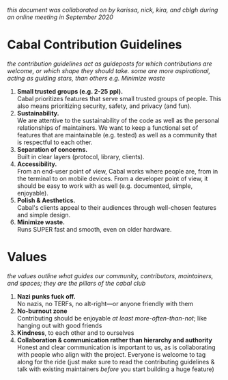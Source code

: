 _this document was collaborated on by karissa, nick, kira, and cblgh during an online meeting in September 2020_

# Cabal Contribution Guidelines
_the contribution guidelines act as guideposts for which contributions are welcome, 
or which shape they should take. some are more aspirational, acting as guiding stars, than others e.g. Minimize waste_

1. **Small trusted groups (e.g. 2-25 ppl).**   
Cabal prioritizes features that serve small trusted groups of people. This also means prioritizing security, safety, and privacy (and fun). 
2. **Sustainability.**    
We are attentive to the sustainability of the code as well as the personal relationships of maintainers. We want to keep a functional set of features that are maintainable (e.g. tested) as well as a community that is respectful to each other. 
3. **Separation of concerns.**   
Built in clear layers (protocol, library, clients). 
4. **Accessibility.**   
From an end-user point of view, Cabal works where people are, from in the terminal to on mobile devices. From a developer point of view, it should be easy to work with as well (e.g. documented, simple, enjoyable).
5. **Polish & Aesthetics.**   
Cabal's clients appeal to their audiences through well-chosen features and simple design.
6. **Minimize waste.**   
Runs SUPER fast and smooth, even on older hardware.

# Values
_the values outline what guides our community, contributors, maintainers, and spaces; they are the pillars of the cabal club_ 
1. **Nazi punks fuck off.**   
No nazis, no TERFs, no alt-right—or anyone friendly with them
3. **No-burnout zone**   
Contributing should be enjoyable _at least more-often-than-not_; like hanging out with good friends 
1. **Kindness**, to each other and to ourselves
1. **Collaboration & communication rather than hierarchy and authority**   
Honest and clear communication is important to us, as is collaborating with people who align with the project. Everyone is welcome to tag along for the ride (just make sure to read the contributing guidelines & talk with existing maintainers _before_ you start building a huge feature)
